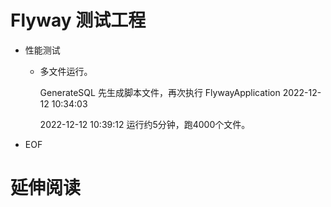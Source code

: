# Flyway 测试工程

* 性能测试

  * 多文件运行。

    GenerateSQL 先生成脚本文件，再次执行 FlywayApplication
    2022-12-12 10:34:03

    2022-12-12 10:39:12
    运行约5分钟，跑4000个文件。

* EOF

# 延伸阅读

